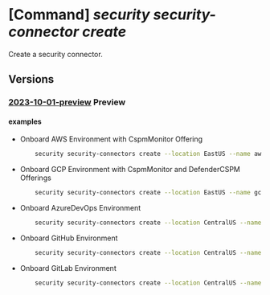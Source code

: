 # [Command] _security security-connector create_

Create a security connector.

## Versions

### [2023-10-01-preview](/Resources/mgmt-plane/L3N1YnNjcmlwdGlvbnMve30vcmVzb3VyY2Vncm91cHMve30vcHJvdmlkZXJzL21pY3Jvc29mdC5zZWN1cml0eS9zZWN1cml0eWNvbm5lY3RvcnMve30=/2023-10-01-preview.xml) **Preview**

<!-- mgmt-plane /subscriptions/{}/resourcegroups/{}/providers/microsoft.security/securityconnectors/{} 2023-10-01-preview -->

#### examples

- Onboard AWS Environment with CspmMonitor Offering
    ```bash
        security security-connectors create --location EastUS --name awsConnector --resource-group myResourceGroup --hierarchy-identifier 123456789555 --environment-name AWS --offerings [0].cspm-monitor-aws.native_cloud_connection.cloudRoleArn='arn:aws:iam::123456789555:role/CspmMonitorAws' --environment-data aws-account.scan-interval=24 aws-account.organizational-data.organization.stackset-name=myStackName aws-account.organizational-data.organization.excluded-account-ids="['100000000000', '100000000001']"
    ```

- Onboard GCP Environment with CspmMonitor and DefenderCSPM Offerings
    ```bash
        security security-connectors create --location EastUS --name gcpConnector --resource-group myResourceGroup --hierarchy-identifier 123456555 --environment-name GCP --environment-data gcp-project.scan-interval=12 gcp-project.project-details.project-id=mdc-mgmt-proj-123456555 gcp-project.project-details.project-number=123456555 gcp-project.organizational-data.organization.service-account-email-address="mdc-onboarding-sa@mdc-mgmt-proj-123456555.iam.gserviceaccount.com" gcp-project.organizational-data.organization.workload-identity-provider-id=auto-provisioner gcp-project.organizational-data.organization.excluded-project-numbers=[] --offerings [0].cspm-monitor-gcp.native-cloud-connection.service-account-email-address="microsoft-defender-cspm@mdc-mgmt-proj-123456555.iam.gserviceaccount.com" [0].cspm-monitor-gcp.native-cloud-connection.workload-identity-provider-id=cspm [1].defender-cspm-gcp.vm-scanners.enabled=true [1].defender-cspm-gcp.vm-scanners.configuration.scanning-mode=Default [1].defender-cspm-gcp.mdc-containers-agentless-discovery-k8s.enabled=true [1].defender-cspm-gcp.mdc-containers-agentless-discovery-k8s.service-account-email-address="mdc-containers-k8s-operator@mdc-mgmt-proj-123456555.iam.gserviceaccount.com" [1].defender-cspm-gcp.mdc-containers-agentless-discovery-k8s.workload-identity-provider-id=containers [1].defender-cspm-gcp.ciem-discovery.azure-active-directory-app-name=mciem-gcp-oidc-app [1].defender-cspm-gcp.mdc-containers-agentless-discovery-k8s.workload-identity-provider-id=containers [1].defender-cspm-gcp.ciem-discovery.workload-identity-provider-id=ciem-discovery [1].defender-cspm-gcp.ciem-discovery.service-account-email-address="microsoft-defender-ciem@mdc-mgmt-proj-123456555.iam.gserviceaccount.com"
    ```

- Onboard AzureDevOps Environment
    ```bash
        security security-connectors create --location CentralUS --name adoConnector --resource-group myResourceGroup --hierarchy-identifier 8b090c71-cfba-494d-87a6-e10b321a0d98 --environment-name AzureDevOps --environment-data azuredevops-scope='{}' --offerings [0].cspm-monitor-azuredevops='{}'
    ```

- Onboard GitHub Environment
    ```bash
        security security-connectors create --location CentralUS --name githubConnector --resource-group myResourceGroup --hierarchy-identifier 8b090c71-cfba-494d-87a6-e10b321a0d95 --environment-name GitHub --environment-data github-scope='{}' --offerings [0].cspm-monitor-github='{}'
    ```

- Onboard GitLab Environment
    ```bash
        security security-connectors create --location CentralUS --name gitlabConnector --resource-group myResourceGroup --hierarchy-identifier 8b090c71-cfba-494d-87a6-e10b321a0d93 --environment-name GitLab --environment-data gitlab-scope='{}' --offerings [0].cspm-monitor-gitlab='{}'
    ```
